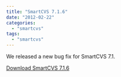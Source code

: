 ```yaml
---
title: "SmartCVS 7.1.6"
date: "2012-02-22"
categories: 
  - "smartcvs"
tags: 
  - "smartcvs"
---
```


We released a new bug fix for SmartCVS 7.1.

[Download SmartCVS 7.1.6](http://www.syntevo.com/smartcvs/download.html)
